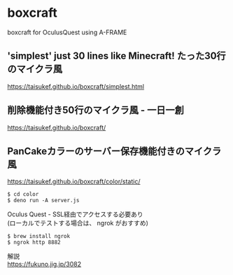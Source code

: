 # boxcraft
boxcraft for OculusQuest using A-FRAME  

 ## 'simplest' just 30 lines like Minecraft! たった30行のマイクラ風
https://taisukef.github.io/boxcraft/simplest.html  

## 削除機能付き50行のマイクラ風 - 一日一創
https://taisukef.github.io/boxcraft/  

## PanCakeカラーのサーバー保存機能付きのマイクラ風
https://taisukef.github.io/boxcraft/color/static/  
```
$ cd color
$ deno run -A server.js
```
Oculus Quest - SSL経由でアクセスする必要あり  
(ローカルでテストする場合は、 ngrok がおすすめ)
```
$ brew install ngrok
$ ngrok http 8882
```
解説  
https://fukuno.jig.jp/3082  

